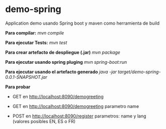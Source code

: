 # demo-spring
Application demo usando Spring boot y maven como herramienta de build

__Para compilar:__
_mvn compile_

__Para ejecutar Tests:__
_mvn test_

__Para crear artefacto de despliegue (.jar)__
_mvn package_

__Para ejecutar usando spring pluging__ _mvn spring-boot:run_ 

__Para ejecutar usando el artefacto generado__ _java -jar target/demo-spring-0.0.1-SNAPSHOT.jar_ 

__Para probar__

- GET en [http://localhost:8090/demogreeting](http://localhost:8090/demo/greeting) 

- GET en [http://localhost:8090/demogreeting](http://localhost:8090/demo/greeting) parametro name

- POST en [http://localhost:8090/register](http://localhost:8090/demo/registar) parametros: name y lang (valores posibles EN, ES o FR)




